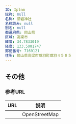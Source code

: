 ```yaml
---
ID: Iplnm
総称: null
名称: 清岩神社
名称読み: null
別名: null
都道府県: 岡山県
区域: 高梁市
緯度: 34.7833019
経度: 133.5001747
郵便番号: 7160121
住所: 岡山県高梁市成羽町成羽４５８５
---
```


## その他

### 参考URL

| URL | 説明          |
| --- | ------------- |
|     | OpenStreetMap |
